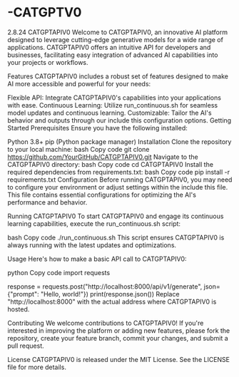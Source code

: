 # -CATGPTV0
2.8.24
CATGPTAPIV0
Welcome to CATGPTAPIV0, an innovative AI platform designed to leverage cutting-edge generative models for a wide range of applications. CATGPTAPIV0 offers an intuitive API for developers and businesses, facilitating easy integration of advanced AI capabilities into your projects or workflows.

Features
CATGPTAPIV0 includes a robust set of features designed to make AI more accessible and powerful for your needs:

Flexible API: Integrate CATGPTAPIV0's capabilities into your applications with ease.
Continuous Learning: Utilize run_continuous.sh for seamless model updates and continuous learning.
Customizable: Tailor the AI's behavior and outputs through our include this configuration options.
Getting Started
Prerequisites
Ensure you have the following installed:

Python 3.8+
pip (Python package manager)
Installation
Clone the repository to your local machine:
bash
Copy code
git clone https://github.com/YourGitHub/CATGPTAPIV0.git
Navigate to the CATGPTAPIV0 directory:
bash
Copy code
cd CATGPTAPIV0
Install the required dependencies from requirements.txt:
bash
Copy code
pip install -r requirements.txt
Configuration
Before running CATGPTAPIV0, you may need to configure your environment or adjust settings within the include this file. This file contains essential configurations for optimizing the AI's performance and behavior.

Running CATGPTAPIV0
To start CATGPTAPIV0 and engage its continuous learning capabilities, execute the run_continuous.sh script:

bash
Copy code
./run_continuous.sh
This script ensures CATGPTAPIV0 is always running with the latest updates and optimizations.

Usage
Here's how to make a basic API call to CATGPTAPIV0:

python
Copy code
import requests

response = requests.post("http://localhost:8000/api/v1/generate", json={"prompt": "Hello, world!"})
print(response.json())
Replace "http://localhost:8000" with the actual address where CATGPTAPIV0 is hosted.

Contributing
We welcome contributions to CATGPTAPIV0! If you're interested in improving the platform or adding new features, please fork the repository, create your feature branch, commit your changes, and submit a pull request.

License
CATGPTAPIV0 is released under the MIT License. See the LICENSE file for more details.

